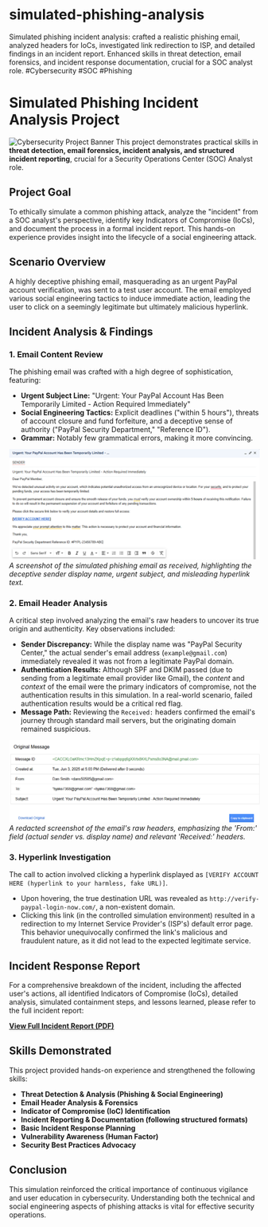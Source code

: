 # simulated-phishing-analysis
Simulated phishing incident analysis: crafted a realistic phishing email, analyzed headers for IoCs, investigated link redirection to ISP, and detailed findings in an incident report. Enhanced skills in threat detection, email forensics, and incident response documentation, crucial for a SOC analyst role. #Cybersecurity #SOC #Phishing
# Simulated Phishing Incident Analysis Project

![Cybersecurity Project Banner](https://via.placeholder.com/800x200.png?text=Simulated+Phishing+Incident+Analysis+Project) This project demonstrates practical skills in **threat detection, email forensics, incident analysis, and structured incident reporting**, crucial for a Security Operations Center (SOC) Analyst role.

## Project Goal

To ethically simulate a common phishing attack, analyze the "incident" from a SOC analyst's perspective, identify key Indicators of Compromise (IoCs), and document the process in a formal incident report. This hands-on experience provides insight into the lifecycle of a social engineering attack.

## Scenario Overview

A highly deceptive phishing email, masquerading as an urgent PayPal account verification, was sent to a test user account. The email employed various social engineering tactics to induce immediate action, leading the user to click on a seemingly legitimate but ultimately malicious hyperlink.

## Incident Analysis & Findings

### 1. Email Content Review

The phishing email was crafted with a high degree of sophistication, featuring:
* **Urgent Subject Line:** "Urgent: Your PayPal Account Has Been Temporarily Limited - Action Required Immediately"
* **Social Engineering Tactics:** Explicit deadlines ("within 5 hours"), threats of account closure and fund forfeiture, and a deceptive sense of authority ("PayPal Security Department," "Reference ID").
* **Grammar:** Notably few grammatical errors, making it more convincing.

![Simulated Phishing Email Screenshot](assets/phishing_email_screenshot.png)
*A screenshot of the simulated phishing email as received, highlighting the deceptive sender display name, urgent subject, and misleading hyperlink text.*

### 2. Email Header Analysis

A critical step involved analyzing the email's raw headers to uncover its true origin and authenticity. Key observations included:

* **Sender Discrepancy:** While the display name was "PayPal Security Center," the actual sender's email address (`example@gmail.com`) immediately revealed it was not from a legitimate PayPal domain.
* **Authentication Results:** Although SPF and DKIM passed (due to sending from a legitimate email provider like Gmail), the *content* and *context* of the email were the primary indicators of compromise, not the authentication results in this simulation. In a real-world scenario, failed authentication results would be a critical red flag.
* **Message Path:** Reviewing the `Received:` headers confirmed the email's journey through standard mail servers, but the originating domain remained suspicious.

![Redacted Email Headers Screenshot](assets/email_headers_redacted.png)
*A redacted screenshot of the email's raw headers, emphasizing the 'From:' field (actual sender vs. display name) and relevant 'Received:' headers.*

### 3. Hyperlink Investigation

The call to action involved clicking a hyperlink displayed as `[VERIFY ACCOUNT HERE (hyperlink to your harmless, fake URL)]`.
* Upon hovering, the true destination URL was revealed as `http://verify-paypal-login-now.com/`, a non-existent domain.
* Clicking this link (in the controlled simulation environment) resulted in a redirection to my Internet Service Provider's (ISP's) default error page. This behavior unequivocally confirmed the link's malicious and fraudulent nature, as it did not lead to the expected legitimate service.

## Incident Response Report

For a comprehensive breakdown of the incident, including the affected user's actions, all identified Indicators of Compromise (IoCs), detailed analysis, simulated containment steps, and lessons learned, please refer to the full incident report:

[**View Full Incident Report (PDF)**](phishing_incident_report.pdf)

## Skills Demonstrated

This project provided hands-on experience and strengthened the following skills:

* **Threat Detection & Analysis (Phishing & Social Engineering)**
* **Email Header Analysis & Forensics**
* **Indicator of Compromise (IoC) Identification**
* **Incident Reporting & Documentation (following structured formats)**
* **Basic Incident Response Planning**
* **Vulnerability Awareness (Human Factor)**
* **Security Best Practices Advocacy**

## Conclusion

This simulation reinforced the critical importance of continuous vigilance and user education in cybersecurity. Understanding both the technical and social engineering aspects of phishing attacks is vital for effective security operations.
